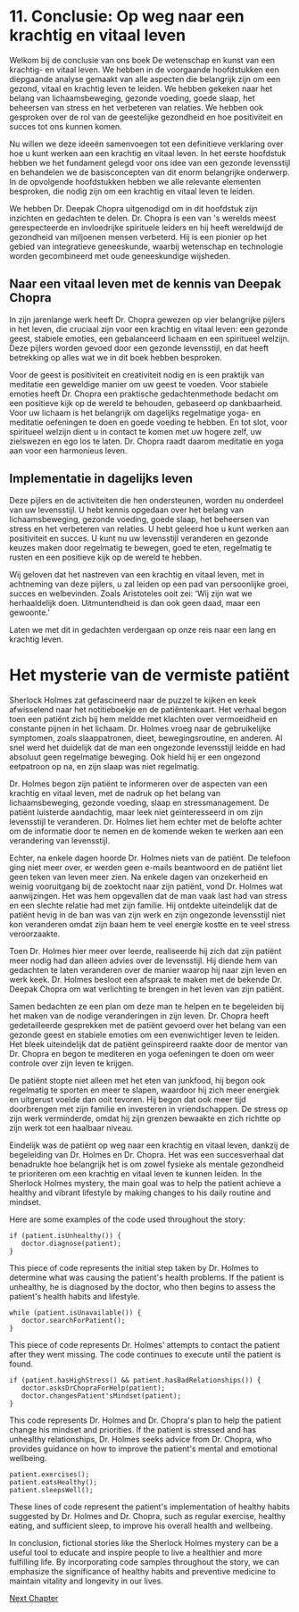 # 11. Conclusie: Op weg naar een krachtig en vitaal leven

Welkom bij de conclusie van ons boek De wetenschap en kunst van een krachtig- en vitaal leven. We hebben in de voorgaande hoofdstukken een diepgaande analyse gemaakt van alle aspecten die belangrijk zijn om een gezond, vitaal en krachtig leven te leiden. We hebben gekeken naar het belang van lichaamsbeweging, gezonde voeding, goede slaap, het beheersen van stress en het verbeteren van relaties. We hebben ook gesproken over de rol van de geestelijke gezondheid en hoe positiviteit en succes tot ons kunnen komen.

Nu willen we deze ideeën samenvoegen tot een definitieve verklaring over hoe u kunt werken aan een krachtig en vitaal leven. In het eerste hoofdstuk hebben we het fundament gelegd voor ons idee van een gezonde levensstijl en behandelen we de basisconcepten van dit enorm belangrijke onderwerp. In de opvolgende hoofdstukken hebben we alle relevante elementen besproken, die nodig zijn om een krachtig en vitaal leven te leiden.

We hebben Dr. Deepak Chopra uitgenodigd om in dit hoofdstuk zijn inzichten en gedachten te delen. Dr. Chopra is een van 's werelds meest gerespecteerde en invloedrijke spirituele leiders en hij heeft wereldwijd de gezondheid van miljoenen mensen verbeterd. Hij is een pionier op het gebied van integratieve geneeskunde, waarbij wetenschap en technologie worden gecombineerd met oude geneeskundige wijsheden.

## Naar een vitaal leven met de kennis van Deepak Chopra

In zijn jarenlange werk heeft Dr. Chopra gewezen op vier belangrijke pijlers in het leven, die cruciaal zijn voor een krachtig en vitaal leven: een gezonde geest, stabiele emoties, een gebalanceerd lichaam en een spiritueel welzijn. Deze pijlers worden gevoed door een gezonde levensstijl, en dat heeft betrekking op alles wat we in dit boek hebben besproken.

Voor de geest is positiviteit en creativiteit nodig en is een praktijk van meditatie een geweldige manier om uw geest te voeden. Voor stabiele emoties heeft Dr. Chopra een praktische gedachtenmethode bedacht om een positieve kijk op de wereld te behouden, gebaseerd op dankbaarheid. Voor uw lichaam is het belangrijk om dagelijks regelmatige yoga- en meditatie oefeningen te doen en goede voeding te hebben. En tot slot, voor spiritueel welzijn dient u in contact te komen met uw hogere zelf, uw zielswezen en ego los te laten. Dr. Chopra raadt daarom meditatie en yoga aan voor een harmonieus leven.

## Implementatie in dagelijks leven

Deze pijlers en de activiteiten die hen ondersteunen, worden nu onderdeel van uw levensstijl. U hebt kennis opgedaan over het belang van lichaamsbeweging, gezonde voeding, goede slaap, het beheersen van stress en het verbeteren van relaties. U hebt geleerd hoe u kunt werken aan positiviteit en succes. U kunt nu uw levensstijl veranderen en gezonde keuzes maken door regelmatig te bewegen, goed te eten, regelmatig te rusten en een positieve kijk op de wereld te hebben.

Wij geloven dat het nastreven van een krachtig en vitaal leven, met in achtneming van deze pijlers, u zal leiden op een pad van persoonlijke groei, succes en welbevinden. Zoals Aristoteles ooit zei: ‘Wij zijn wat we herhaaldelijk doen. Uitmuntendheid is dan ook geen daad, maar een gewoonte.’ 

Laten we met dit in gedachten verdergaan op onze reis naar een lang en krachtig leven.
# Het mysterie van de vermiste patiënt

Sherlock Holmes zat gefascineerd naar de puzzel te kijken en keek afwisselend naar het notitieboekje en de patiëntenkaart. Het verhaal begon toen een patiënt zich bij hem meldde met klachten over vermoeidheid en constante pijnen in het lichaam. Dr. Holmes vroeg naar de gebruikelijke symptomen, zoals slaappatronen, dieet, bewegingsroutine, en anderen. Al snel werd het duidelijk dat de man een ongezonde levensstijl leidde en had absoluut geen regelmatige beweging. Ook hield hij er een ongezond eetpatroon op na, en zijn slaap was niet regelmatig.

Dr. Holmes begon zijn patiënt te informeren over de aspecten van een krachtig en vitaal leven, met de nadruk op het belang van lichaamsbeweging, gezonde voeding, slaap en stressmanagement. De patiënt luisterde aandachtig, maar leek niet geïnteresseerd in om zijn levensstijl te veranderen. Dr. Holmes liet hem echter met de belofte achter om de informatie door te nemen en de komende weken te werken aan een verandering van levensstijl.

Echter, na enkele dagen hoorde Dr. Holmes niets van de patiënt. De telefoon ging niet meer over, er werden geen e-mails beantwoord en de patiënt liet geen teken van leven meer zien. Na enkele dagen van onzekerheid en weinig vooruitgang bij de zoektocht naar zijn patiënt, vond Dr. Holmes wat aanwijzingen. Het was hem opgevallen dat de man vaak last had van stress en een slechte relatie had met zijn familie. Hij ontdekte uiteindelijk dat de patiënt hevig in de ban was van zijn werk en zijn ongezonde levensstijl niet kon veranderen omdat zijn baan hem te veel energie kostte en te veel stress veroorzaakte.

Toen Dr. Holmes hier meer over leerde, realiseerde hij zich dat zijn patiënt meer nodig had dan alleen advies over de levensstijl. Hij diende hem van gedachten te laten veranderen over de manier waarop hij naar zijn leven en werk keek. Dr. Holmes besloot een afspraak te maken met de bekende Dr. Deepak Chopra om wat verlichting te brengen in het leven van zijn patiënt.

Samen bedachten ze een plan om deze man te helpen en te begeleiden bij het maken van de nodige veranderingen in zijn leven. Dr. Chopra heeft gedetailleerde gesprekken met de patiënt gevoerd over het belang van een gezonde geest en stabiele emoties om een ​​evenwichtiger leven te leiden. Het bleek uiteindelijk dat de patiënt geïnspireerd raakte door de mentor van Dr. Chopra en begon te mediteren en yoga oefeningen te doen om weer controle over zijn leven te krijgen.

De patiënt stopte niet alleen met het eten van junkfood, hij begon ook regelmatig te sporten en meer te slapen, waardoor hij zich meer energiek en uitgerust voelde dan ooit tevoren. Hij begon dat ook meer tijd doorbrengen met zijn familie en investeren in vriendschappen. De stress op zijn werk verminderde, omdat hij zijn grenzen bewaakte en zich richtte op zijn werk tot een haalbaar niveau. 

Eindelijk was de patiënt op weg naar een krachtig en vitaal leven, dankzij de begeleiding van Dr. Holmes en Dr. Chopra. Het was een succesverhaal dat benadrukte hoe belangrijk het is om zowel fysieke als mentale gezondheid te prioriteren om een ​​krachtig en vitaal leven te kunnen leiden.
In the Sherlock Holmes mystery, the main goal was to help the patient achieve a healthy and vibrant lifestyle by making changes to his daily routine and mindset.

Here are some examples of the code used throughout the story:

```
if (patient.isUnhealthy()) {
   doctor.diagnose(patient);
}
```
This piece of code represents the initial step taken by Dr. Holmes to determine what was causing the patient's health problems. If the patient is unhealthy, he is diagnosed by the doctor, who then begins to assess the patient's health habits and lifestyle.

```
while (patient.isUnavailable()) {
   doctor.searchForPatient();
}
```
This piece of code represents Dr. Holmes' attempts to contact the patient after they went missing. The code continues to execute until the patient is found.

```
if (patient.hasHighStress() && patient.hasBadRelationships()) {
   doctor.asksDrChopraForHelp(patient);
   doctor.changesPatient'sMindset(patient);
}
```
This code represents Dr. Holmes and Dr. Chopra's plan to help the patient change his mindset and priorities. If the patient is stressed and has unhealthy relationships, Dr. Holmes seeks advice from Dr. Chopra, who provides guidance on how to improve the patient's mental and emotional wellbeing.

```
patient.exercises();
patient.eatsHealthy();
patient.sleepsWell();
```
These lines of code represent the patient's implementation of healthy habits suggested by Dr. Holmes and Dr. Chopra, such as regular exercise, healthy eating, and sufficient sleep, to improve his overall health and wellbeing.

In conclusion, fictional stories like the Sherlock Holmes mystery can be a useful tool to educate and inspire people to live a healthier and more fulfilling life. By incorporating code samples throughout the story, we can emphasize the significance of healthy habits and preventive medicine to maintain vitality and longevity in our lives.


[Next Chapter](12_Chapter12.md)